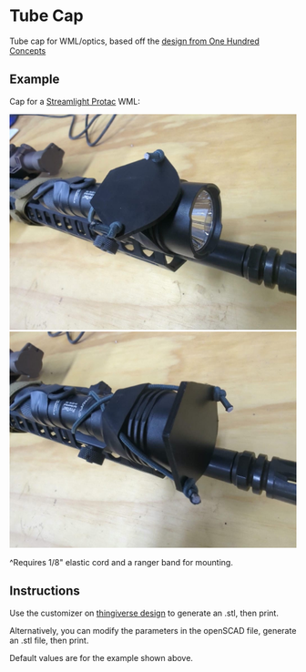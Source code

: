 # Tube Cap

Tube cap for WML/optics, based off the [design from One Hundred Concepts](https://onehundredconcepts.com/products/lightcap)

## Example

Cap for a [Streamlight Protac](https://www.streamlight.com/products/detail/protac-rail-mount-hl-x) WML:

![](/img/protac-cap-off.jpeg)
![](/img/protac-cap-on.jpeg)

^Requires 1/8" elastic cord and a ranger band for mounting.

## Instructions

Use the customizer on [thingiverse design](https://www.thingiverse.com/thing:6692966) to generate an .stl, then print.

Alternatively, you can modify the parameters in the openSCAD file, generate an .stl file, then print. 

Default values are for the example shown above.